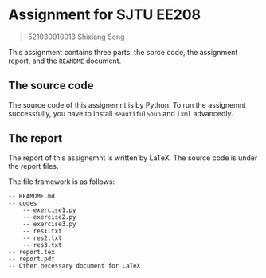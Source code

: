 # Assignment for SJTU EE208
> 521030910013 Shixiang Song

This assignment contains three parts: the sorce code, the assignment report, and the ```REAMDME``` document.

## The source code
The source code of this assignemnt is by Python. To run the assignemnt successfully, you have to install ```BeautifulSoup``` and ```lxml``` advancedly.

## The report
The report of this assignemnt is written by LaTeX. The source code is under the report files.


The file framework is as follows:

    -- REAMDME.md
    -- codes
        -- exercise1.py
        -- exercise2.py
        -- exercise3.py
        -- res1.txt
        -- res2.txt
        -- res3.txt
    -- report.tex
    -- report.pdf
    -- Other necessary document for LaTeX

